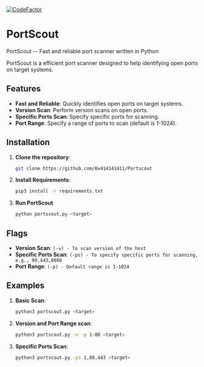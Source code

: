 [![CodeFactor](https://www.codefactor.io/repository/github/0x414141411/portscout/badge)](https://www.codefactor.io/repository/github/0x414141411/portscout)
# PortScout

PortScout -- Fast and reliable port scanner written in Python

PortScout is a efficient port scanner designed to help identifying open ports on target systems.

## Features

- **Fast and Reliable**: Quickly identifies open ports on target systems.
- **Version Scan**: Perform version scans on open ports.
- **Specific Ports Scan**: Specify specific ports for scanning.
- **Port Range**: Specify a range of ports to scan (default is 1-1024).

## Installation

1. **Clone the repository**:
   ```sh
   git clone https://github.com/0x414141411/Portscout

2. **Install Requirements**:
   ```sh
   pip3 install -r requirements.txt

3. **Run PortScout**
   ```sh
   python portscout.py <target>

## Flags
- **Version Scan**: ```(-v) - To scan version of the host```
- **Specific Ports Scan**: ```(-ps) - To specify specific ports for scanning, e.g., 80,443,8080```
- **Port Range**: ```(-p) - Default range is 1-1024```

## Examples
1. **Basic Scan**:
   ```sh
   python3 portscout.py <target>
2. **Version and Port Range scan**:
   ```sh
   python3 portscout.py -v -p 1-80 <target>
3. **Specific Ports Scan**:
   ```sh
   python3 portscout.py -ps 1,80,443 <target>


